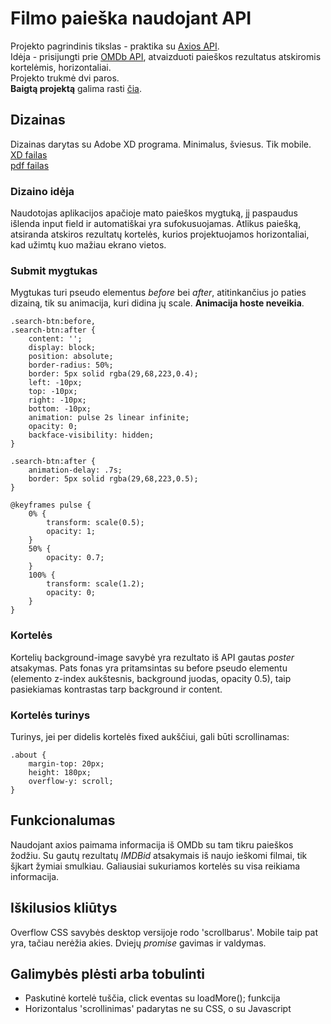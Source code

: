 # Filmo paieška naudojant API
Projekto pagrindinis tikslas - praktika su [Axios API](https://github.com/axios/axios).  
Idėja - prisijungti prie [OMDb API](http://www.omdbapi.com/), atvaizduoti paieškos rezultatus atskiromis kortelėmis, horizontaliai.  
Projekto trukmė dvi paros.  
**Baigtą projektą** galima rasti [čia](http://owner-occupied-bag.000webhostapp.com/axios).

## Dizainas
Dizainas darytas su Adobe XD programa. Minimalus, šviesus. Tik mobile.  
[XD failas](https://github.com/vytascepulis/find-a-movie/blob/master/movie.xd)  
[pdf failas](https://github.com/vytascepulis/find-a-movie/blob/master/movie.pdf)

### Dizaino idėja
Naudotojas aplikacijos apačioje mato paieškos mygtuką, jį paspaudus išlenda input field ir automatiškai yra sufokusuojamas. Atlikus paiešką, atsiranda atskiros rezultatų kortelės, kurios projektuojamos horizontaliai, kad užimtų kuo mažiau ekrano vietos.

### Submit mygtukas
Mygtukas turi pseudo elementus *before* bei *after*, atitinkančius jo paties dizainą, tik su animacija, kuri didina jų scale. **Animacija hoste neveikia**.  
```
.search-btn:before,
.search-btn:after {
	content: '';
	display: block;
	position: absolute;
	border-radius: 50%;
    border: 5px solid rgba(29,68,223,0.4);
	left: -10px;
	top: -10px;
	right: -10px;
    bottom: -10px;
    animation: pulse 2s linear infinite;
    opacity: 0;
    backface-visibility: hidden;
}

.search-btn:after {
    animation-delay: .7s;
    border: 5px solid rgba(29,68,223,0.5);
}
```  
```
@keyframes pulse {
    0% {
        transform: scale(0.5);
        opacity: 1;
    }
    50% {
        opacity: 0.7;
    }
    100% {
        transform: scale(1.2);
        opacity: 0;
    }
}
```

### Kortelės
Kortelių background-image savybė yra rezultato iš API gautas *poster* atsakymas. Pats fonas yra pritamsintas su before pseudo elementu (elemento z-index aukštesnis, background juodas, opacity 0.5), taip pasiekiamas kontrastas tarp background ir content.

### Kortelės turinys
Turinys, jei per didelis kortelės fixed aukščiui, gali būti scrollinamas:  
```
.about {
    margin-top: 20px;
    height: 180px;
    overflow-y: scroll;
}
```

## Funkcionalumas
Naudojant axios paimama informacija iš OMDb su tam tikru paieškos žodžiu. Su gautų rezultatų *IMDBid* atsakymais iš naujo ieškomi filmai, tik šįkart žymiai smulkiau. Galiausiai sukuriamos kortelės su visa reikiama informacija.

## Iškilusios kliūtys
Overflow CSS savybės desktop versijoje rodo 'scrollbarus'. Mobile taip pat yra, tačiau nerėžia akies. Dviejų *promise* gavimas ir valdymas.

## Galimybės plėsti arba tobulinti
* Paskutinė kortelė tuščia, click eventas su loadMore(); funkcija
* Horizontalus 'scrollinimas' padarytas ne su CSS, o su Javascript
